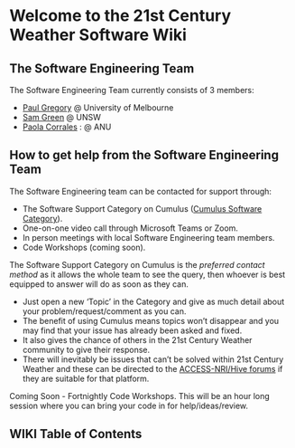 # Welcome to the 21st Century Weather Software Wiki

## The Software Engineering Team

The Software Engineering Team currently consists of 3 members:

- [Paul Gregory](https://www.21centuryweather.org.au/profile/paul-gregory) @ University of Melbourne
- [Sam Green](https://www.21centuryweather.org.au/profile/sam-green) @ UNSW
- [Paola Corrales](https://paocorrales.github.io) : @ ANU 

## How to get help from the Software Engineering Team

The Software Engineering team can be contacted for support through:

- The Software Support Category on Cumulus ([Cumulus Software Category](https://21centuryweather.discourse.group/c/software-support/32)).
- One-on-one video call through Microsoft Teams or Zoom.
- In person meetings with local Software Engineering team members.
- Code Workshops (coming soon).

The Software Support Category on Cumulus is the *preferred contact method* as it allows the whole team to see the query, then whoever is best equipped to answer will do as soon as they can. 
- Just open a new ‘Topic’ in the Category and give as much detail about your problem/request/comment as you can. 
- The benefit of using Cumulus means topics won’t disappear and you may find that your issue has already been asked and fixed. 
- It also gives the chance of others in the 21st Century Weather community to give their response. 
- There will inevitably be issues that can’t be solved within 21st Century Weather and these can be directed to the [ACCESS-NRI/Hive forums](https://forum.access-hive.org.au/t/access-help-and-support/908) if they are suitable for that platform.

Coming Soon - Fortnightly Code Workshops. This will be an hour long session where you can bring your code in for help/ideas/review.

## WIKI Table of Contents

```{tableofcontents}
```
